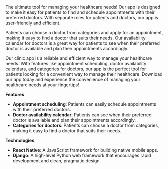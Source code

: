 The ultimate tool for managing your healthcare needs! Our app is designed to make it easy for patients to find and schedule appointments with their preferred doctors. With separate roles for patients and doctors, our app is user-friendly and efficient.

Patients can choose a doctor from categories and apply for an appointment, making it easy to find a doctor that suits their needs. Our availability calendar for doctors is a great way for patients to see when their preferred doctor is available and plan their appointments accordingly.

Our clinic app is a reliable and efficient way to manage your healthcare needs. With features like appointment scheduling, doctor availability calendars, and categories for doctors, our app is the perfect tool for patients looking for a convenient way to manage their healthcare. Download our app today and experience the convenience of managing your healthcare needs at your fingertips!

**Features**

- **Appointment scheduling**: Patients can easily schedule appointments with their preferred doctors.
- **Doctor availability calendar**: Patients can see when their preferred doctor is available and plan their appointments accordingly.
- **Categories for doctors**: Patients can choose a doctor from categories, making it easy to find a doctor that suits their needs.

**Technologies**

- **React Native**: A JavaScript framework for building native mobile apps.
- **Django**: A high-level Python web framework that encourages rapid development and clean, pragmatic design.